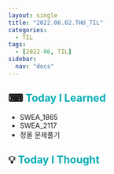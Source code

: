 ```yaml
---
layout: single
title: "2022.06.02.THU_TIL"
categories:
  - TIL
tags:
  - [2022-06, TIL]
sidebar:
  nav: "docs"
---
```


## ⌨ <a style="color:#00adb5">Today I Learned</a>

- SWEA_1865
- SWEA_2117
- 정올 문제풀기

## 💡 <a style="color:#00adb5">Today I Thought</a>
